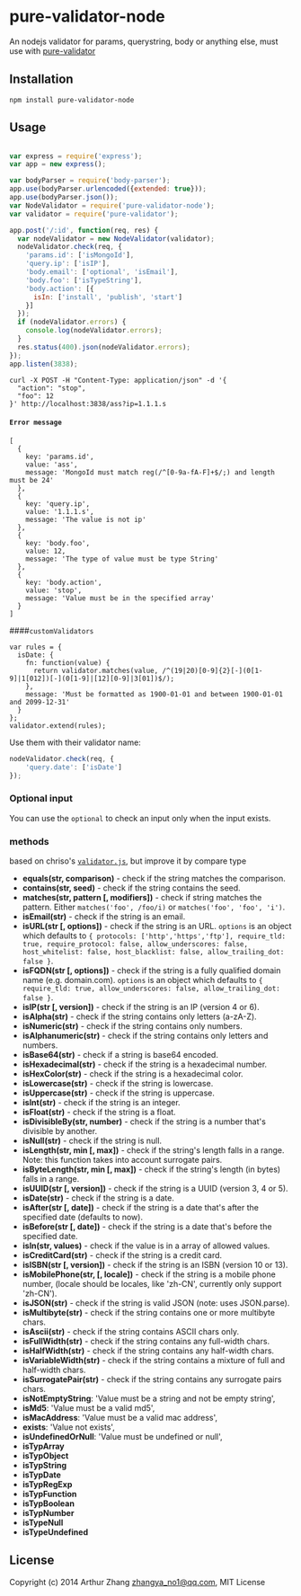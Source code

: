 # pure-validator-node

An nodejs validator for params, querystring, body or anything else, must use with [pure-validator](https://www.npmjs.com/package/pure-validator)

## Installation

```
npm install pure-validator-node
```

## Usage

```javascript

var express = require('express');
var app = new express();

var bodyParser = require('body-parser');
app.use(bodyParser.urlencoded({extended: true}));
app.use(bodyParser.json());
var NodeValidator = require('pure-validator-node');
var validator = require('pure-validator');

app.post('/:id', function(req, res) {
  var nodeValidator = new NodeValidator(validator);
  nodeValidator.check(req, {
    'params.id': ['isMongoId'],
    'query.ip': ['isIP'],
    'body.email': ['optional', 'isEmail'],
    'body.foo': ['isTypeString'],
    'body.action': [{
      isIn: ['install', 'publish', 'start']
    }]
  });
  if (nodeValidator.errors) {
    console.log(nodeValidator.errors);
  }
  res.status(400).json(nodeValidator.errors);
});
app.listen(3838);
```

```
curl -X POST -H "Content-Type: application/json" -d '{
  "action": "stop",
  "foo": 12
}' http://localhost:3838/ass?ip=1.1.1.s
```

#### `Error message`

```
[
  {
    key: 'params.id',
    value: 'ass',
    message: 'MongoId must match reg(/^[0-9a-fA-F]+$/;) and length must be 24'
  },
  {
    key: 'query.ip',
    value: '1.1.1.s',
    message: 'The value is not ip'
  },
  {
    key: 'body.foo',
    value: 12,
    message: 'The type of value must be type String'
  },
  {
    key: 'body.action',
    value: 'stop',
    message: 'Value must be in the specified array'
  }
]

```

####`customValidators`
```
var rules = {
  isDate: {
    fn: function(value) {
      return validator.matches(value, /^(19|20)[0-9]{2}[-](0[1-9]|1[012])[-](0[1-9]|[12][0-9]|3[01])$/);
    },
    message: 'Must be formatted as 1900-01-01 and between 1900-01-01 and 2099-12-31'
  }
};
validator.extend(rules);
```


Use them with their validator name:
```javascript
nodeValidator.check(req, {
    'query.date': ['isDate']
});
```


### Optional input

You can use the `optional` to check an input only when the input exists.

### methods
based on chriso's [`validator.js`](https://github.com/chriso/validator.js), but improve it by compare type

- **equals(str, comparison)** - check if the string matches the comparison.
- **contains(str, seed)** - check if the string contains the seed.
- **matches(str, pattern [, modifiers])** - check if string matches the pattern. Either `matches('foo', /foo/i)` or `matches('foo', 'foo', 'i')`.
- **isEmail(str)** - check if the string is an email.
- **isURL(str [, options])** - check if the string is an URL. `options` is an object which defaults to `{ protocols: ['http','https','ftp'], require_tld: true, require_protocol: false, allow_underscores: false, host_whitelist: false, host_blacklist: false, allow_trailing_dot: false }`.
- **isFQDN(str [, options])** - check if the string is a fully qualified domain name (e.g. domain.com). `options` is an object which defaults to `{ require_tld: true, allow_underscores: false, allow_trailing_dot: false }`.
- **isIP(str [, version])** - check if the string is an IP (version 4 or 6).
- **isAlpha(str)** - check if the string contains only letters (a-zA-Z).
- **isNumeric(str)** - check if the string contains only numbers.
- **isAlphanumeric(str)** - check if the string contains only letters and numbers.
- **isBase64(str)** - check if a string is base64 encoded.
- **isHexadecimal(str)** - check if the string is a hexadecimal number.
- **isHexColor(str)** - check if the string is a hexadecimal color.
- **isLowercase(str)** - check if the string is lowercase.
- **isUppercase(str)** - check if the string is uppercase.
- **isInt(str)** - check if the string is an integer.
- **isFloat(str)** - check if the string is a float.
- **isDivisibleBy(str, number)** - check if the string is a number that's divisible by another.
- **isNull(str)** - check if the string is null.
- **isLength(str, min [, max])** - check if the string's length falls in a range. Note: this function takes into account surrogate pairs.
- **isByteLength(str, min [, max])** - check if the string's length (in bytes) falls in a range.
- **isUUID(str [, version])** - check if the string is a UUID (version 3, 4 or 5).
- **isDate(str)** - check if the string is a date.
- **isAfter(str [, date])** - check if the string is a date that's after the specified date (defaults to now).
- **isBefore(str [, date])** - check if the string is a date that's before the specified date.
- **isIn(str, values)** - check if the value is in a array of allowed values.
- **isCreditCard(str)** - check if the string is a credit card.
- **isISBN(str [, version])** - check if the string is an ISBN (version 10 or 13).
- **isMobilePhone(str, [, locale])** - check if the string is a mobile phone number, (locale should be locales, like 'zh-CN', currently only support 'zh-CN').
- **isJSON(str)** - check if the string is valid JSON (note: uses JSON.parse).
- **isMultibyte(str)** - check if the string contains one or more multibyte chars.
- **isAscii(str)** - check if the string contains ASCII chars only.
- **isFullWidth(str)** - check if the string contains any full-width chars.
- **isHalfWidth(str)** - check if the string contains any half-width chars.
- **isVariableWidth(str)** - check if the string contains a mixture of full and half-width chars.
- **isSurrogatePair(str)** - check if the string contains any surrogate pairs chars.
- **isNotEmptyString**: 'Value must be a string and not be empty string',
- **isMd5**: 'Value must be a valid md5',
- **isMacAddress**: 'Value must be a valid mac address',
- **exists**: 'Value not exists',
- **isUndefinedOrNull**: 'Value must be undefined or null',
- **isTypArray**
- **isTypObject**
- **isTypString**
- **isTypDate**
- **isTypRegExp**
- **isTypFunction**
- **isTypBoolean**
- **isTypNumber**
- **isTypeNull**
- **isTypeUndefined**

## License

Copyright (c) 2014 Arthur Zhang <zhangya_no1@qq.com>, MIT License

